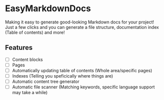 # EasyMarkdownDocs

Making it easy to generate good-looking Markdown docs for your project! Just a few clicks and you can generate a file structure, documentation index (Table of contents) and more!

## Features
- [ ] Content blocks
- [ ] Pages
- [ ] Automatically updating table of contents (Whole area/specific pages)
- [ ] Indexes (Telling you speficically where things are)
- [ ] Automatic content tree generator
- [ ] Automatic file scanner (Matching keywords, specific language support may take a while)
